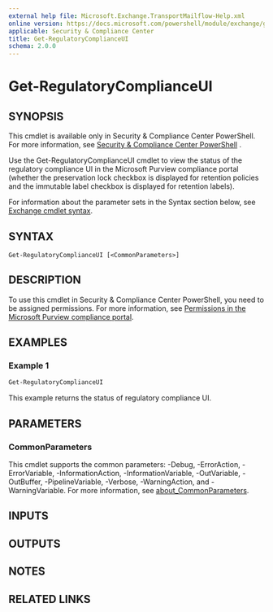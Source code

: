 ```yaml
---
external help file: Microsoft.Exchange.TransportMailflow-Help.xml
online version: https://docs.microsoft.com/powershell/module/exchange/get-regulatorycomplianceui
applicable: Security & Compliance Center
title: Get-RegulatoryComplianceUI
schema: 2.0.0
---
```


# Get-RegulatoryComplianceUI

## SYNOPSIS
This cmdlet is available only in Security & Compliance Center PowerShell. For more information, see [Security & Compliance Center PowerShell](https://docs.microsoft.com/powershell/exchange/scc-powershell)
.

Use the Get-RegulatoryComplianceUI cmdlet to view the status of the regulatory compliance UI in the Microsoft Purview compliance portal (whether the preservation lock checkbox is displayed for retention policies and the immutable label checkbox is displayed for retention labels).

For information about the parameter sets in the Syntax section below, see [Exchange cmdlet syntax](https://docs.microsoft.com/powershell/exchange/exchange-cmdlet-syntax).

## SYNTAX

```
Get-RegulatoryComplianceUI [<CommonParameters>]
```

## DESCRIPTION
To use this cmdlet in Security & Compliance Center PowerShell, you need to be assigned permissions. For more information, see [Permissions in the Microsoft Purview compliance portal](https://docs.microsoft.com/microsoft-365/compliance/microsoft-365-compliance-center-permissions).

## EXAMPLES

### Example 1
```powershell
Get-RegulatoryComplianceUI
```

This example returns the status of regulatory compliance UI.

## PARAMETERS

### CommonParameters
This cmdlet supports the common parameters: -Debug, -ErrorAction, -ErrorVariable, -InformationAction, -InformationVariable, -OutVariable, -OutBuffer, -PipelineVariable, -Verbose, -WarningAction, and -WarningVariable. For more information, see [about_CommonParameters](https://go.microsoft.com/fwlink/p/?LinkID=113216).

## INPUTS

###  

## OUTPUTS

###  

## NOTES

## RELATED LINKS
